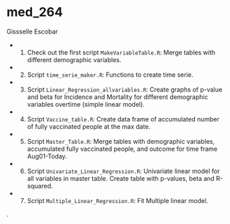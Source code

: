 # med_264
Gissselle Escobar

- 1) Check out the first script `MakeVariableTable.R`: Merge tables with different demographic variables.
- 2) Script `time_serie_maker.R`: Functions to create time serie.  
- 3) Script `Linear_Regression_allvariables.R`: Create graphs of p-value and beta for Incidence and Mortality for different demographic variables overtime (simple linear model).  
- 4) Script `Vaccine_table.R`: Create data frame of accumulated number of fully vaccinated people at the max date.
- 5) Script `Master_Table.R`: Merge tables with demographic variables, accumulated fully vaccinated people, and outcome for time frame Aug01-Today. 
- 6) Script `Univariate_Linear_Regression.R`: Univariate linear model for all variables in master table. Create table with p-values, beta and R-squared. 
- 7) Script `Multiple_Linear_Regression.R`: Fit Multiple linear model. 

.
